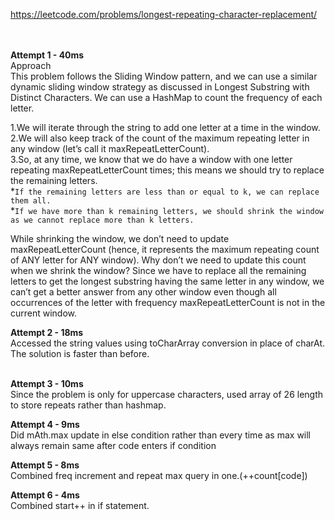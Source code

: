 https://leetcode.com/problems/longest-repeating-character-replacement/
<br />
<br />
<br />

**Attempt 1 - 40ms**<br />
Approach <br />
This problem follows the Sliding Window pattern, and we can use a similar dynamic sliding window strategy as discussed in Longest Substring with Distinct Characters. We can use a HashMap to count the frequency of each letter.<br />

1.We will iterate through the string to add one letter at a time in the window.<br />
2.We will also keep track of the count of the maximum repeating letter in any window (let’s call it maxRepeatLetterCount).<br />
3.So, at any time, we know that we do have a window with one letter repeating maxRepeatLetterCount times; this means we should try to replace the remaining letters.<br />
      *``If the remaining letters are less than or equal to k, we can replace them all.``<br />
      *``If we have more than k remaining letters, we should shrink the window as we cannot replace more than k letters.``<br />

While shrinking the window, we don’t need to update maxRepeatLetterCount (hence, it represents the maximum repeating count of ANY letter for ANY window). Why don’t we need to update this count when we shrink the window? Since we have to replace all the remaining letters to get the longest substring having the same letter in any window, we can’t get a better answer from any other window even though all occurrences of the letter with frequency maxRepeatLetterCount is not in the current window.<br />

**Attempt 2 - 18ms**<br />
Accessed the string values using toCharArray conversion in place of charAt. The solution is faster than before.<br />
<br />

**Attempt 3 - 10ms**<br />
Since the problem is only for uppercase characters, used array of 26 length to store repeats rather than hashmap.<br />


**Attempt 4 - 9ms**<br />
Did mAth.max update in else condition rather than every time as max will always remain same after code enters if condition<br />


**Attempt 5 - 8ms**<br />
Combined freq increment and repeat max query in one.(++count[code])<br />

**Attempt 6 - 4ms**<br />
Combined start++ in if statement.<br />
